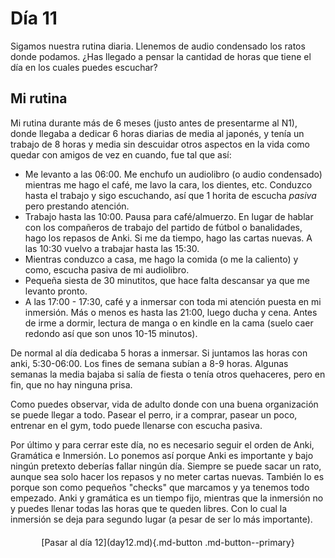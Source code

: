 # Día 11

Sigamos nuestra rutina diaria. Llenemos de audio condensado los ratos donde podamos. ¿Has llegado a pensar la cantidad de horas que tiene el día en los cuales puedes escuchar?  

## Mi rutina
Mi rutina durante más de 6 meses (justo antes de presentarme al N1), donde llegaba a dedicar 6 horas diarias de media al japonés, y tenía un trabajo de 8 horas y media sin descuidar otros aspectos en la vida como quedar con amigos de vez en cuando, fue tal que así:

- Me levanto a las 06:00. Me enchufo un audiolibro (o audio condensado) mientras me hago el café, me lavo la cara, los dientes, etc. Conduzco hasta el trabajo y sigo escuchando, así que 1 horita de escucha *pasiva* pero prestando atención.
- Trabajo hasta las 10:00. Pausa para café/almuerzo. En lugar de hablar con los compañeros de trabajo del partido de fútbol o banalidades, hago los repasos de Anki. Si me da tiempo, hago las cartas nuevas.  A las 10:30 vuelvo a trabajar hasta las 15:30.
- Mientras conduzco a casa, me hago la comida (o me la caliento) y como, escucha pasiva de mi audiolibro.
- Pequeña siesta de 30 minutitos, que hace falta descansar ya que me levanto pronto.
- A las 17:00 - 17:30, café y a inmersar con toda mi atención puesta en mi inmersión. Más o menos es hasta las 21:00, luego ducha y cena. Antes de irme a dormir, lectura de manga o en kindle en la cama (suelo caer redondo así que son unos 10-15 minutos).

De normal al día dedicaba 5 horas a inmersar. Si juntamos las horas con anki, 5:30-06:00. Los fines de semana subían a 8-9 horas. 
Algunas semanas la media bajaba si salía de fiesta o tenía otros quehaceres, pero en fin, que no hay ninguna prisa.

Como puedes observar, vida de adulto donde con una buena organización se puede llegar a todo. 
Pasear el perro, ir a comprar, pasear un poco, entrenar en el gym, todo puede llenarse con escucha pasiva.

Por último y para cerrar este día, no es necesario seguir el orden de Anki, Gramática e Inmersión. Lo ponemos así porque Anki es importante y bajo ningún pretexto deberías fallar ningún día. Siempre se puede sacar un rato, aunque sea solo hacer los repasos y no meter cartas nuevas. También lo es porque son como pequeños "checks" que marcamos y ya tenemos todo empezado. Anki y gramática es un tiempo fijo, mientras que la inmersión no y puedes llenar todas las horas que te queden libres. Con lo cual la inmersión se deja para segundo lugar (a pesar de ser lo más importante).


<div style="margin-top: 20px;width:full;display:flex;justify-content:center;" markdown="1">
  [Pasar al día 12](day12.md){.md-button .md-button--primary}
</div>
